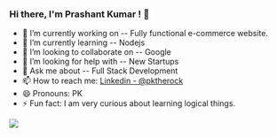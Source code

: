 ### Hi there, I'm Prashant Kumar ! 👋

<!--
**pktherock/pktherock** is a ✨ _special_ ✨ repository because its `README.md` (this file) appears on your GitHub profile.

Here are some ideas to get you started:

- 🔭 I’m currently working on ...
- 🌱 I’m currently learning ...
- 👯 I’m looking to collaborate on ...
- 🤔 I’m looking for help with ...
- 💬 Ask me about ...
- 📫 How to reach me: ...
- 😄 Pronouns: ...
- ⚡ Fun fact: ...
-->

- 🔭 I’m currently working on -- Fully functional e-commerce website.
- 🌱 I’m currently learning -- Nodejs
- 👯 I’m looking to collaborate on -- Google
- 🤔 I’m looking for help with -- New Startups
- 💬 Ask me about -- Full Stack Development
- 📫 How to reach me: <a href="https://www.linkedin.com/in/pktherock">Linkedin - @pktherock</a>
- 😄 Pronouns: PK
- ⚡ Fun fact: I am very curious about learning logical things.
<img src="https://github-readme-stats.vercel.app/api?username=pktherock&&show_icons=true&title_color=ffffff&icon_color=bb2acf&text_color=daf7dc&bg_color=151515">

